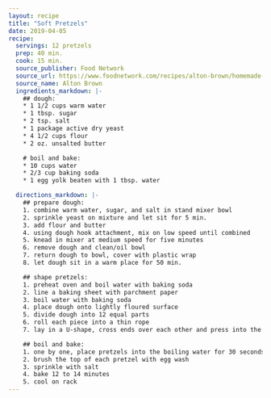 ```yaml
---
layout: recipe
title: "Soft Pretzels"
date: 2019-04-05
recipe:
  servings: 12 pretzels
  prep: 40 min.
  cook: 15 min.
  source_publisher: Food Network
  source_url: https://www.foodnetwork.com/recipes/alton-brown/homemade-soft-pretzels-recipe-1948242
  source_name: Alton Brown
  ingredients_markdown: |-
    ## dough:
    * 1 1/2 cups warm water
    * 1 tbsp. sugar
    * 2 tsp. salt
    * 1 package active dry yeast
    * 4 1/2 cups flour
    * 2 oz. unsalted butter

    # boil and bake:
    * 10 cups water
    * 2/3 cup baking soda
    * 1 egg yolk beaten with 1 tbsp. water

  directions_markdown: |-
    ## prepare dough:
    1. combine warm water, sugar, and salt in stand mixer bowl
    2. sprinkle yeast on mixture and let sit for 5 min.
    3. add flour and butter
    4. using dough hook attachment, mix on low speed until combined
    5. knead in mixer at medium speed for five minutes
    6. remove dough and clean/oil bowl
    7. return dough to bowl, cover with plastic wrap
    8. let dough sit in a warm place for 50 min.

    ## shape pretzels:
    1. preheat oven and boil water with baking soda
    2. line a baking sheet with parchment paper
    3. boil water with baking soda
    4. place dough onto lightly floured surface
    5. divide dough into 12 equal parts
    6. roll each piece into a thin rope
    7. lay in a U-shape, cross ends over each other and press into the bottom of the U

    ## boil and bake:
    1. one by one, place pretzels into the boiling water for 30 seconds each then place onto baking sheet
    2. brush the top of each pretzel with egg wash
    3. sprinkle with salt
    4. bake 12 to 14 minutes
    5. cool on rack
---
```

